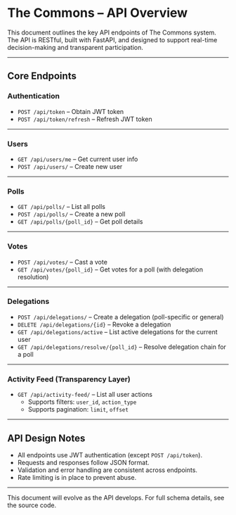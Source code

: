 # The Commons – API Overview

This document outlines the key API endpoints of The Commons system. The API is RESTful, built with FastAPI, and designed to support real-time decision-making and transparent participation.

---

## Core Endpoints

### Authentication
- `POST /api/token` – Obtain JWT token
- `POST /api/token/refresh` – Refresh JWT token

---

### Users
- `GET /api/users/me` – Get current user info
- `POST /api/users/` – Create new user

---

### Polls
- `GET /api/polls/` – List all polls
- `POST /api/polls/` – Create a new poll
- `GET /api/polls/{poll_id}` – Get poll details

---

### Votes
- `POST /api/votes/` – Cast a vote
- `GET /api/votes/{poll_id}` – Get votes for a poll (with delegation resolution)

---

### Delegations
- `POST /api/delegations/` – Create a delegation (poll-specific or general)
- `DELETE /api/delegations/{id}` – Revoke a delegation
- `GET /api/delegations/active` – List active delegations for the current user
- `GET /api/delegations/resolve/{poll_id}` – Resolve delegation chain for a poll

---

### Activity Feed (Transparency Layer)
- `GET /api/activity-feed/` – List all user actions
  - Supports filters: `user_id`, `action_type`
  - Supports pagination: `limit`, `offset`

---

## API Design Notes
- All endpoints use JWT authentication (except `POST /api/token`).
- Requests and responses follow JSON format.
- Validation and error handling are consistent across endpoints.
- Rate limiting is in place to prevent abuse.

---

This document will evolve as the API develops. For full schema details, see the source code.